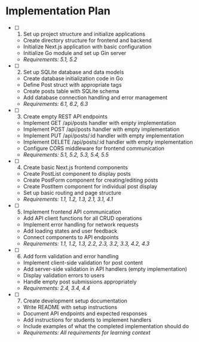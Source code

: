 # Implementation Plan

- [ ] 1. Set up project structure and initialize applications
  - Create directory structure for frontend and backend
  - Initialize Next.js application with basic configuration
  - Initialize Go module and set up Gin server
  - _Requirements: 5.1, 5.2_

- [ ] 2. Set up SQLite database and data models
  - Create database initialization code in Go
  - Define Post struct with appropriate tags
  - Create posts table with SQLite schema
  - Add database connection handling and error management
  - _Requirements: 6.1, 6.2, 6.3_

- [ ] 3. Create empty REST API endpoints
  - Implement GET /api/posts handler with empty implementation
  - Implement POST /api/posts handler with empty implementation
  - Implement PUT /api/posts/:id handler with empty implementation
  - Implement DELETE /api/posts/:id handler with empty implementation
  - Configure CORS middleware for frontend communication
  - _Requirements: 5.1, 5.2, 5.3, 5.4, 5.5_

- [ ] 4. Create basic Next.js frontend components
  - Create PostList component to display posts
  - Create PostForm component for creating/editing posts
  - Create PostItem component for individual post display
  - Set up basic routing and page structure
  - _Requirements: 1.1, 1.2, 1.3, 2.1, 3.1, 4.1_

- [ ] 5. Implement frontend API communication
  - Add API client functions for all CRUD operations
  - Implement error handling for network requests
  - Add loading states and user feedback
  - Connect components to API endpoints
  - _Requirements: 1.1, 1.2, 1.3, 2.2, 2.3, 3.2, 3.3, 4.2, 4.3_

- [ ] 6. Add form validation and error handling
  - Implement client-side validation for post content
  - Add server-side validation in API handlers (empty implementation)
  - Display validation errors to users
  - Handle empty post submissions appropriately
  - _Requirements: 2.4, 3.4, 4.4_

- [ ] 7. Create development setup documentation
  - Write README with setup instructions
  - Document API endpoints and expected responses
  - Add instructions for students to implement handlers
  - Include examples of what the completed implementation should do
  - _Requirements: All requirements for learning context_